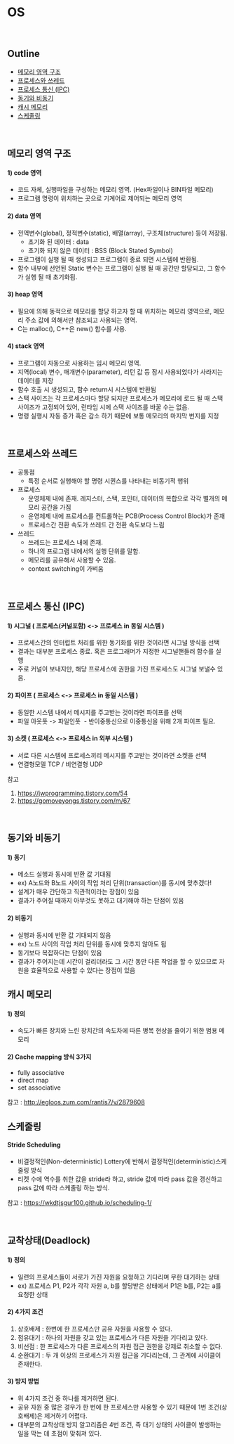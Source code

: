 # OS  

</br>

## Outline
- [메모리 영역 구조](#메모리-영역-구조)
- [프로세스와 쓰레드](#프로세스와-쓰레드)
- [프로세스 통신 (IPC)](#프로세스-통신)
- [동기와 비동기](#프로세스-통신)
- [캐시 메모리](#캐시-메모리)
- [스케줄링](#스케줄링)

</br>

## 메모리 영역 구조
#### 1) code 영역
- 코드 자체, 실행파일을 구성하는 메모리 영역. (Hex파일이나 BIN파일 메모리)  
- 프로그램 명령이 위치하는 곳으로 기계어로 제어되는 메모리 영역

#### 2) data 영역  
- 전역변수(global), 정적변수(static), 배열(array), 구조체(structure) 등이 저장됨.  
  - 초기화 된 데이터 : data
  - 초기화 되지 않은 데이터 : BSS (Block Stated Symbol)   
- 프로그램이 실행 될 때 생성되고 프로그램이 종료 되면 시스템에 반환됨.  
- 함수 내부에 선언된 Static 변수는 프로그램이 실행 될 때 공간만 할당되고, 그 함수가 실행 될 때 초기화됨.

#### 3) heap 영역
- 필요에 의해 동적으로 메모리를 할당 하고자 할 때 위치하는 메모리 영역으로, 메모리 주소 값에 의해서만 참조되고 사용되는 영역.  
- C는 malloc(), C++은 new() 함수를 사용.

#### 4) stack 영역
- 프로그램이 자동으로 사용하는 임시 메모리 영역.  
- 지역(local) 변수, 매개변수(parameter), 리턴 값 등 잠시 사용되었다가 사라지는 데이터를 저장  
- 함수 호출 시 생성되고, 함수 return시 시스템에 반환됨  
- 스택 사이즈는 각 프로세스마다 할당 되지만 프로세스가 메모리에 로드 될 때 스택 사이즈가 고정되어 있어, 런타임 시에 스택 사이즈를 바꿀 수는 없음.  
- 명령 실행시 자동 증가 혹은 감소 하기 때문에 보통 메모리의 마지막 번지를 지정  

</br>

## 프로세스와 쓰레드
- 공통점
  - 특정 순서로 실행해야 할 명령 시퀀스를 나타내는 비동기적 행위  
- 프로세스
  - 운영체제 내에 존재. 레지스터, 스택, 포인터, 데이터의 복합으로 각각 별개의 메모리 공간을 가짐    
  - 운영체제 내에 프로세스를 컨트롤하는 PCB(Process Control Block)가 존재  
  - 프로세스간 전환 속도가 쓰레드 간 전환 속도보다 느림  
- 쓰레드
  - 쓰레드는 프로세스 내에 존재. 
  - 하나의 프로그램 내에서의 실행 단위를 말함.  
  - 메모리를 공유해서 사용할 수 있음.  
  - context switching이 가벼움

</br>

## 프로세스 통신 (IPC)
#### 1) 시그널 ( 프로세스(커널포함) <-> 프로세스 in 동일 시스템 ) 
- 프로세스간의 인터럽트 처리를 위한 동기화를 위한 것이라면 시그널 방식을 선택 
- 결과는 대부분 프로세스 종료. 혹은 프로그래머가 지정한 시그널핸들러 함수를 실행 
- 주로 커널이 보내지만, 해당 프로세스에 권한을 가진 프로세스도 시그널 보낼수 있음. 

#### 2) 파이프 ( 프로세스 <-> 프로세스 in 동일 시스템 )  
- 동일한 시스템 내에서 메시지를 주고받는 것이라면 파이프를 선택
- 파일 아웃풋 -> 파일인풋  - 반이중통신으로 이중통신을 위해 2개 파이프 필요. 

#### 3) 소켓 ( 프로세스 <-> 프로세스 in 외부 시스템 )  
- 서로 다른 시스템에 프로세스끼리 메시지를 주고받는 것이라면 소켓을 선택 
- 연결형모델 TCP / 비연결형 UDP

참고
1. https://jwprogramming.tistory.com/54
2. https://gomoveyongs.tistory.com/m/67

</br>

## 동기와 비동기
#### 1) 동기
- 메소드 실행과 동시에 반환 값 기대됨
- ex) A노드와 B노드 사이의 작업 처리 단위(transaction)를 동시에 맞추겠다!
- 설계가 매우 간단하고 직관적이라는 장점이 있음
- 결과가 주어질 때까지 아무것도 못하고 대기해야 하는 단점이 있음

#### 2) 비동기
- 실행과 동시에 반환 값 기대되지 않음
- ex) 노드 사이의 작업 처리 단위를 동시에 맞추지 않아도 됨
- 동기보다 복잡하다는 단점이 있음
- 결과가 주어지는데 시간이 걸리더라도 그 시간 동안 다른 작업을 할 수 있으므로 자원을 효율적으로 사용할 수 있다는 장점이 있음

## 캐시 메모리
#### 1) 정의
- 속도가 빠른 장치와 느린 장치간의 속도차에 따른 병목 현상을 줄이기 위한 범용 메모리

#### 2) Cache mapping 방식 3가지
- fully associative
- direct map
- set associative

참고 : http://egloos.zum.com/rantis7/v/2879608

## 스케줄링
#### Stride Scheduling
- 비결정적인(Non-deterministic) Lottery에 반해서 결정적인(deterministic)스케줄링 방식
- 티켓 수에 역수를 취한 값을 stride라 하고, stride 값에 따라 pass 값을 갱신하고 pass 값에 따라 스케줄링 하는 방식.

참고 : https://wkdtjsgur100.github.io/scheduling-1/

</br>

## 교착상태(Deadlock)
#### 1) 정의
- 일련의 프로세스들이 서로가 가진 자원을 요청하고 기다리며 무한 대기하는 상태
- ex) 프로세스 P1, P2가 각각 자원 a, b를 할당받은 상태에서 P1은 b를, P2는 a를 요청한 상태

#### 2) 4가지 조건
1) 상호배제 : 한번에 한 프로세스만 공유 자원을 사용할 수 있다.
2) 점유대기 : 하나의 자원을 갖고 있는 프로세스가 다른 자원을 기다리고 있다.
3) 비선점 : 한 프로세스가 다른 프로세스의 자원 접근 권한을 강제로 취소할 수 없다.
4) 순환대기 : 두 개 이상의 프로세스가 자원 접근을 기다리는데, 그 관계에 사이클이 존재한다.

#### 3) 방지 방법
- 위 4가지 조건 중 하나를 제거하면 된다.
- 공유 자원 중 많은 경우가 한 번에 한 프로세스만 사용할 수 있기 때문에 1번 조건(상호배제)은 제거하기 어렵다.
- 대부분의 교착상태 방지 알고리즘은 4번 조건, 즉 대기 상태의 사이클이 발생하는 일을 막는 데 초점이 맞춰져 있다.



